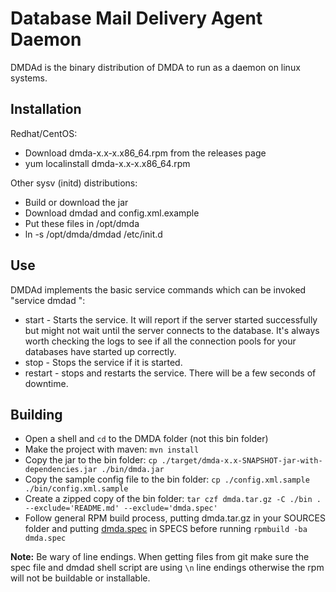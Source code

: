 Database Mail Delivery Agent Daemon
==================================================
DMDAd is the binary distribution of DMDA to run as a daemon on linux systems.

Installation
--------------------------------------
Redhat/CentOS:

- Download dmda-x.x-x.x86_64.rpm from the releases page
- yum localinstall dmda-x.x-x.x86_64.rpm

Other sysv (initd) distributions:

- Build or download the jar
- Download dmdad and config.xml.example
- Put these files in /opt/dmda
- ln -s /opt/dmda/dmdad /etc/init.d

Use
--------------------------------------
DMDAd implements the basic service commands which can be invoked "service dmdad <command>":

- start - Starts the service. It will report if the server started successfully but might not wait until the server 
  connects to the database. It's always worth checking the logs to see if all the connection pools for your databases 
  have started up correctly.
- stop - Stops the service if it is started.
- restart - stops and restarts the service. There will be a few seconds of downtime.

Building
--------------------------------------
- Open a shell and `cd` to the DMDA folder (not this bin folder)
- Make the project with maven: `mvn install`
- Copy the jar to the bin folder: `cp ./target/dmda-x.x-SNAPSHOT-jar-with-dependencies.jar ./bin/dmda.jar`
- Copy the sample config file to the bin folder: `cp ./config.xml.sample ./bin/config.xml.sample`
- Create a zipped copy of the bin folder: `tar czf dmda.tar.gz -C ./bin . --exclude='README.md' --exclude='dmda.spec'`
- Follow general RPM build process, putting dmda.tar.gz in your SOURCES folder and putting 
  [dmda.spec](dmda.spec) in SPECS before running `rpmbuild -ba dmda.spec`

**Note:** Be wary of line endings. When getting files from git make sure the spec file and dmdad shell script are using
`\n` line endings otherwise the rpm will not be buildable or installable.
